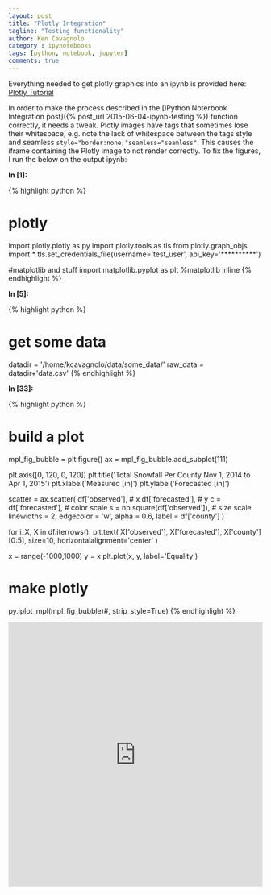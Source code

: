 ```yaml
---
layout: post
title: "Plotly Integration"
tagline: "Testing functionality"
author: Ken Cavagnolo
category : ipynotebooks
tags: [python, notebook, jupyter]
comments: true
---
```


<p>Everything needed to get plotly graphics into an ipynb is provided
here: <a href="https://plot.ly/python/ipython-notebook-tutorial"
target="_blank">Plotly Tutorial</a></p>

<p>In order to make the process described in the [IPython Noterbook
Integration post]({% post_url 2015-06-04-ipynb-testing %}) function
correctly, it needs a tweak. Plotly images have tags that sometimes
lose their whitespace, e.g. note the lack of whitespace between the
tags style and seamless
<code>style="border:none;"seamless="seamless"</code>. This causes the
iframe containing the Plotly image to not render correctly. To fix the
figures, I run the below on the output ipynb:</p>
<script src="https://gist.github.com/kcavagnolo/b9872a0f14ab6bd9a229.js"></script>

**In [1]:**

{% highlight python %}
# plotly
import plotly.plotly as py
import plotly.tools as tls
from plotly.graph_objs import *
tls.set_credentials_file(username='test_user', api_key='**********')

#matplotlib and stuff
import matplotlib.pyplot as plt
%matplotlib inline
{% endhighlight %}

**In [5]:**

{% highlight python %}
# get some data
datadir = '/home/kcavagnolo/data/some_data/'
raw_data = datadir+'data.csv'
{% endhighlight %}

**In [33]:**

{% highlight python %}
# build a plot
mpl_fig_bubble = plt.figure()
ax = mpl_fig_bubble.add_subplot(111)

plt.axis([0, 120, 0, 120])
plt.title('Total Snowfall Per County Nov 1, 2014 to Apr 1, 2015')
plt.xlabel('Measured [in]')
plt.ylabel('Forecasted [in]')

scatter = ax.scatter(
    df['observed'], # x
    df['forecasted'], # y
    c = df['forecasted'], # color scale
    s = np.square(df['observed']), # size scale
    linewidths = 2,
    edgecolor = 'w',
    alpha = 0.6,
    label = df['county']
)

for i_X, X in df.iterrows():
    plt.text(
        X['observed'],
        X['forecasted'],
        X['county'][0:5],
        size=10,
        horizontalalignment='center'
    )

x = range(-1000,1000)
y = x
plt.plot(x, y, label='Equality')
    
# make plotly
py.iplot_mpl(mpl_fig_bubble)#, strip_style=True)
{% endhighlight %}




<iframe id="igraph" scrolling="no" link="False" autosize="True" style="border:none;" seamless="seamless" src="https://plot.ly/~kcavagnolo/178.embed" height="525px" width="100%"></iframe>


